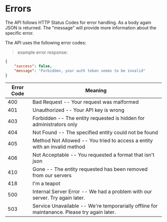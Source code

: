 # Errors

The API follows HTTP Status Codes for error handling. As a body again JSON is returned. The "message" will provide more information about the specific error.


The API uses the following error codes:

> example error response:

```json
{
    "success": false,
    "message": "Forbidden, your auth token seems to be invalid"
}
```


Error Code | Meaning
---------- | -------
400 | Bad Request -- Your request was malformed
401 | Unauthorized -- Your API key is wrong
403 | Forbidden -- The entity requested is hidden for administrators only
404 | Not Found -- The specified entity could not be found
405 | Method Not Allowed -- You tried to access a entity with an invalid method
406 | Not Acceptable -- You requested a format that isn't json
410 | Gone -- The entity requested has been removed from our servers
418 | I'm a teapot
500 | Internal Server Error -- We had a problem with our server. Try again later.
503 | Service Unavailable -- We're temporarially offline for maintanance. Please try again later.
